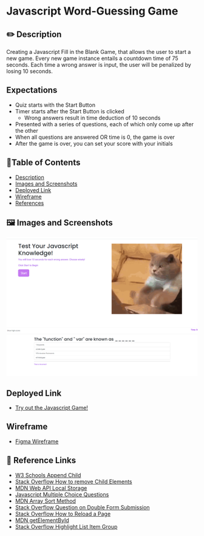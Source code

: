 #  Javascript Word-Guessing Game

## ✏️ Description
  Creating a Javascript Fill in the Blank Game, that allows the user to start a new game. Every new game instance entails a countdown time of 75 seconds. Each time a wrong answer is input, the user will be penalized by losing 10 seconds. 

## Expectations
-  Quiz starts with the Start Button
- Timer starts after the Start Button is clicked
     - Wrong answers result in time deduction of 10 seconds
- Presented with a series of questions, each of which only come up after the other
- When all questions are answered OR time is 0, the game is over
- After the game is over, you can set your score with your initials 

## 📜Table of Contents
- [Description](#description)
- [Images and Screenshots](#images-and-screenshots)
- [Deployed Link](#deployed-Link)
- [Wireframe](#wireframe)
- [References](#References)

## 🖼️ Images and Screenshots
 ![WelcomePage](https://github.com/zzzbia/Word-Guess/blob/main/assets/welcomepage.png?raw=true)
 ![QuestionScreen](https://github.com/zzzbia/Word-Guess/blob/main/assets/examplequestion1.png?=raw=true)


## Deployed Link
 - [Try out the Javascript Game!](https://zzzbia.github.io/Word-Guess/)
## Wireframe
- [Figma Wireframe](https://www.figma.com/file/QHN0OxxGWcH5wsvnEJS00G/Code-Quiz?node-id=13%3A247)

## 📝 Reference Links
- [W3 Schools Append Child](https://www.w3schools.com/jsref/met_node_appendchild.asp)
- [Stack Overflow How to remove Child Elements](https://stackoverflow.com/questions/3955229/remove-all-child-elements-of-a-dom-node-in-javascript)
- [MDN Web API Local Storage](https://developer.mozilla.org/en-US/docs/Web/API/Storage/getItem)
- [Javascript Multiple Choice Questions](https://www.interviewbit.com/javascript-mcq/)
- [MDN Array Sort Method](https://developer.mozilla.org/en-US/docs/Web/JavaScript/Reference/Global_Objects/Array/sort)
- [Stack Overflow Question on Double Form Submission](https://stackoverflow.com/questions/16334265/form-gets-submitted-twice-on-button-click)
- [Stack Overflow How to Reload a Page](https://stackoverflow.com/questions/3715047/how-to-reload-a-page-using-javascript)
- [MDN getElementById](https://developer.mozilla.org/en-US/docs/Web/API/Document/getElementById)
- [Stack Overflow Highlight List Item Group ](https://stackoverflow.com/questions/20256516/highlight-list-item-in-bootstrap)